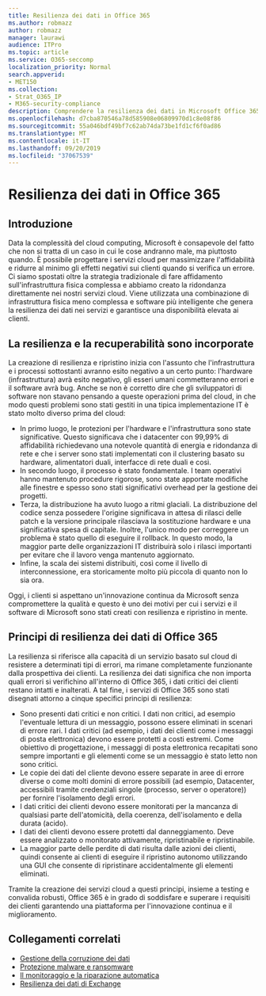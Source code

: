 ```yaml
---
title: Resilienza dei dati in Office 365
ms.author: robmazz
author: robmazz
manager: laurawi
audience: ITPro
ms.topic: article
ms.service: O365-seccomp
localization_priority: Normal
search.appverid:
- MET150
ms.collection:
- Strat_O365_IP
- M365-security-compliance
description: Comprendere la resilienza dei dati in Microsoft Office 365.
ms.openlocfilehash: d7cba870546a78d585908e06809970d1c8e08f86
ms.sourcegitcommit: 55a046bdf49bf7c62ab74da73be1fd1cf6f0ad86
ms.translationtype: MT
ms.contentlocale: it-IT
ms.lasthandoff: 09/20/2019
ms.locfileid: "37067539"
---
```

# <a name="data-resiliency-in-office-365"></a>Resilienza dei dati in Office 365

## <a name="introduction"></a>Introduzione
Data la complessità del cloud computing, Microsoft è consapevole del fatto che non si tratta di un caso in cui le cose andranno male, ma piuttosto quando. È possibile progettare i servizi cloud per massimizzare l'affidabilità e ridurre al minimo gli effetti negativi sui clienti quando si verifica un errore. Ci siamo spostati oltre la strategia tradizionale di fare affidamento sull'infrastruttura fisica complessa e abbiamo creato la ridondanza direttamente nei nostri servizi cloud. Viene utilizzata una combinazione di infrastruttura fisica meno complessa e software più intelligente che genera la resilienza dei dati nei servizi e garantisce una disponibilità elevata ai clienti. 

## <a name="resiliency-and-recoverability-are-built-in"></a>La resilienza e la recuperabilità sono incorporate 
La creazione di resilienza e ripristino inizia con l'assunto che l'infrastruttura e i processi sottostanti avranno esito negativo a un certo punto: l'hardware (infrastruttura) avrà esito negativo, gli esseri umani commetteranno errori e il software avrà bug. Anche se non è corretto dire che gli sviluppatori di software non stavano pensando a queste operazioni prima del cloud, in che modo questi problemi sono stati gestiti in una tipica implementazione IT è stato molto diverso prima del cloud: 
- In primo luogo, le protezioni per l'hardware e l'infrastruttura sono state significative. Questo significava che i datacenter con 99,99% di affidabilità richiedevano una notevole quantità di energia e ridondanza di rete e che i server sono stati implementati con il clustering basato su hardware, alimentatori duali, interfacce di rete duali e così. 
- In secondo luogo, il processo è stato fondamentale. I team operativi hanno mantenuto procedure rigorose, sono state apportate modifiche alle finestre e spesso sono stati significativi overhead per la gestione dei progetti. 
- Terza, la distribuzione ha avuto luogo a ritmi glaciali. La distribuzione del codice senza possedere l'origine significava in attesa di rilasci delle patch e la versione principale rilasciava la sostituzione hardware e una significativa spesa di capitale. Inoltre, l'unico modo per correggere un problema è stato quello di eseguire il rollback. In questo modo, la maggior parte delle organizzazioni IT distribuirà solo i rilasci importanti per evitare che il lavoro venga mantenuto aggiornato. 
- Infine, la scala dei sistemi distribuiti, così come il livello di interconnessione, era storicamente molto più piccola di quanto non lo sia ora. 

Oggi, i clienti si aspettano un'innovazione continua da Microsoft senza compromettere la qualità e questo è uno dei motivi per cui i servizi e il software di Microsoft sono stati creati con resilienza e ripristino in mente. 

## <a name="office-365-data-resiliency-principles"></a>Principi di resilienza dei dati di Office 365 
La resilienza si riferisce alla capacità di un servizio basato sul cloud di resistere a determinati tipi di errori, ma rimane completamente funzionante dalla prospettiva dei clienti. La resilienza dei dati significa che non importa quali errori si verifichino all'interno di Office 365, i dati critici dei clienti restano intatti e inalterati. A tal fine, i servizi di Office 365 sono stati disegnati attorno a cinque specifici principi di resilienza: 
- Sono presenti dati critici e non critici. I dati non critici, ad esempio l'eventuale lettura di un messaggio, possono essere eliminati in scenari di errore rari. I dati critici (ad esempio, i dati dei clienti come i messaggi di posta elettronica) devono essere protetti a costi estremi. Come obiettivo di progettazione, i messaggi di posta elettronica recapitati sono sempre importanti e gli elementi come se un messaggio è stato letto non sono critici. 
- Le copie dei dati del cliente devono essere separate in aree di errore diverse o come molti domini di errore possibili (ad esempio, Datacenter, accessibili tramite credenziali singole (processo, server o operatore)) per fornire l'isolamento degli errori. 
- I dati critici dei clienti devono essere monitorati per la mancanza di qualsiasi parte dell'atomicità, della coerenza, dell'isolamento e della durata (acido). 
- I dati dei clienti devono essere protetti dal danneggiamento. Deve essere analizzato o monitorato attivamente, ripristinabile e ripristinabile. 
- La maggior parte delle perdite di dati risulta dalle azioni dei clienti, quindi consente ai clienti di eseguire il ripristino autonomo utilizzando una GUI che consente di ripristinare accidentalmente gli elementi eliminati. 
 
Tramite la creazione dei servizi cloud a questi principi, insieme a testing e convalida robusti, Office 365 è in grado di soddisfare e superare i requisiti dei clienti garantendo una piattaforma per l'innovazione continua e il miglioramento. 

## <a name="related-links"></a>Collegamenti correlati

- [Gestione della corruzione dei dati](office-365-dealing-with-data-corruption.md)
- [Protezione malware e ransomware](office-365-malware-and-ransomware-protection.md)
- [Il monitoraggio e la riparazione automatica](office-365-monitoring-and-self-healing.md)
- [Resilienza dei dati di Exchange](office-365-exchange-data-resiliency.md)